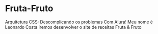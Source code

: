 # Fruta-Fruto
Arquitetura CSS: Descomplicando os problemas Com Alura! Meu nome é Leonardo Costa iremos desenvolver o site de receitas Fruta &amp; Fruto
